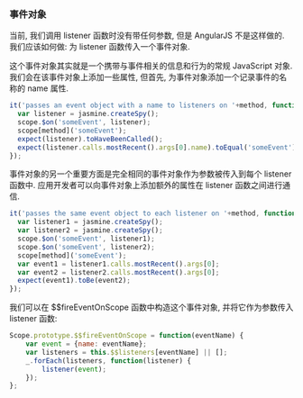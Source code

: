 ### 事件对象

当前, 我们调用 listener 函数时没有带任何参数, 但是 AngularJS 不是这样做的. 我们应该如何做: 为 listener 函数传入一个事件对象.

这个事件对象其实就是一个携带与事件相关的信息和行为的常规 JavaScript 对象. 我们会在该事件对象上添加一些属性, 但首先, 为事件对象添加一个记录事件的名称的 name 属性.

```js
it('passes an event object with a name to listeners on '+method, function() {
  var listener = jasmine.createSpy();
  scope.$on('someEvent', listener);
  scope[method]('someEvent');
  expect(listener).toHaveBeenCalled();
  expect(listener.calls.mostRecent().args[0].name).toEqual('someEvent');
});
```

事件对象的另一个重要方面是完全相同的事件对象作为参数被传入到每个 listener 函数中. 应用开发者可以向事件对象上添加额外的属性在 listener 函数之间进行通信.

```js
it('passes the same event object to each listener on '+method, function() {
  var listener1 = jasmine.createSpy();
  var listener2 = jasmine.createSpy();
  scope.$on('someEvent', listener1);
  scope.$on('someEvent', listener2);
  scope[method]('someEvent');
  var event1 = listener1.calls.mostRecent().args[0];
  var event2 = listener2.calls.mostRecent().args[0];
  expect(event1).toBe(event2);
});
```

我们可以在 $$fireEventOnScope 函数中构造这个事件对象, 并将它作为参数传入 listener 函数:

```js
Scope.prototype.$$fireEventOnScope = function(eventName) {
    var event = {name: eventName};
    var listeners = this.$$listeners[eventName] || [];
    _.forEach(listeners, function(listener) {
        listener(event);
    });
};
```

